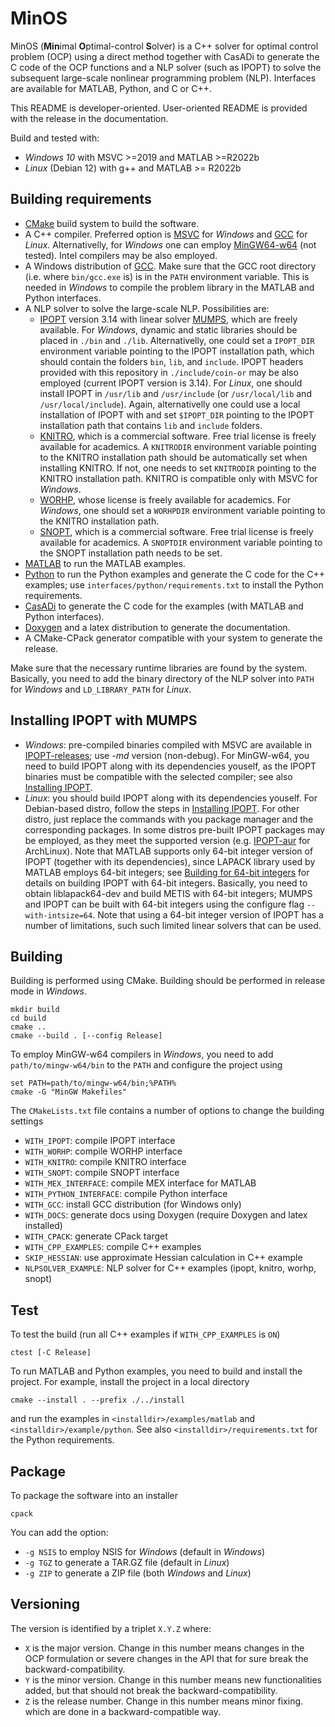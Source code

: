 # MinOS

MinOS (**Min**imal **O**ptimal-control **S**olver) is a C++ solver for optimal control problem (OCP) using a direct method together with CasADi to generate the C code of the OCP functions and a NLP solver (such as IPOPT) to solve the subsequent large-scale nonlinear programming problem (NLP). Interfaces are available for MATLAB, Python, and C or C++.

This README is developer-oriented. User-oriented README is provided with the release in the documentation.

Build and tested with:

* *Windows 10* with MSVC >=2019 and MATLAB >=R2022b
* *Linux* (Debian 12) with g++ and MATLAB >= R2022b

## Building requirements

* [CMake](https://cmake.org/) build system to build the software.
* A C++ compiler. Preferred option is [MSVC](https://learn.microsoft.com/en-us/cpp) for *Windows* and [GCC](https://gcc.gnu.org/) for *Linux*. Alternativelly, for *Windows* one can employ [MinGW64-w64](https://www.mingw-w64.org/) (not tested). Intel compilers may be also employed.
* A Windows distribution of [GCC](https://gcc.gnu.org/). Make sure that the GCC root directory (i.e. where `bin/gcc.exe` is) is in the `PATH` environment variable. This is needed in *Windows* to compile the problem library in the MATLAB and Python interfaces.
* A NLP solver to solve the large-scale NLP. Possibilities are:
  * [IPOPT](https://github.com/coin-or/Ipopt) version 3.14 with linear solver [MUMPS](https://github.com/coin-or-tools/ThirdParty-Mumps), which are freely available. For *Windows*, dynamic and static libraries should be placed in `./bin` and `./lib`. Alternativelly, one could set a `IPOPT_DIR` environment variable pointing to the IPOPT installation path, which should contain the folders `bin`, `lib`, and `include`. IPOPT headers provided with this repository in `./include/coin-or` may be also employed (current IPOPT version is 3.14). For *Linux*, one should install IPOPT in `/usr/lib` and `/usr/include` (or `/usr/local/lib` and `/usr/local/include`). Again, alternativelly one could use a local installation of IPOPT with and set `$IPOPT_DIR` pointing to the IPOPT installation path that contains `lib` and `include` folders.
  * [KNITRO](https://www.artelys.com/solvers/knitro/), which is a commercial software. Free trial license is freely available for academics. A `KNITRODIR` environment variable pointing to the KNITRO installation path should be automatically set when installing KNITRO. If not, one needs to set `KNITRODIR` pointing to the KNITRO installation path. KNITRO is compatible only with MSVC for *Windows*.
  * [WORHP](https://worhp.de/), whose license is freely available for academics. For *Windows*, one should set a `WORHPDIR` environment variable pointing to the KNITRO installation path.
  * [SNOPT](https://ccom.ucsd.edu/~optimizers/solvers/snopt/), which is a commercial software. Free trial license is freely available for academics. A `SNOPTDIR` environment variable pointing to the SNOPT installation path needs to be set.
* [MATLAB](https://www.mathworks.com/products/matlab.html) to run the MATLAB examples.
* [Python](https://www.python.org/) to run the Python examples and generate the C code for the C++ examples; use `interfaces/python/requirements.txt` to install the Python requirements.
* [CasADi](https://web.casadi.org/) to generate the C code for the examples (with MATLAB and Python interfaces).
* [Doxygen](https://doxygen.nl/) and a latex distribution to generate the documentation.
* A CMake-CPack generator compatible with your system to generate the release.

Make sure that the necessary runtime libraries are found by the system. Basically, you need to add the binary directory of the NLP solver into `PATH` for *Windows* and `LD_LIBRARY_PATH` for *Linux*.

## Installing IPOPT with MUMPS

* *Windows*: pre-compiled binaries compiled with MSVC are available in [IPOPT-releases](https://github.com/coin-or/Ipopt/releases); use *-md* version (non-debug). For MinGW-w64, you need to build IPOPT along with its dependencies youself, as the IPOPT binaries must be compatible with the selected compiler; see also [Installing IPOPT](https://coin-or.github.io/Ipopt/INSTALL.html).
* *Linux*: you should build IPOPT along with its dependencies youself. For Debian-based distro, follow the steps in [Installing IPOPT](https://coin-or.github.io/Ipopt/INSTALL.html). For other distro, just replace the commands with you package manager and the corresponding packages. In some distros pre-built IPOPT packages may be employed, as they meet the supported version (e.g. [IPOPT-aur](https://aur.archlinux.org/packages/coin-or-ipopt) for ArchLinux). Note that MATLAB supports only 64-bit integer version of IPOPT (together with its dependencies), since LAPACK library used by MATLAB employs 64-bit integers; see [Building for 64-bit integers](https://coin-or.github.io/Ipopt/INSTALL.html#INT64_BUILD) for details on building IPOPT with 64-bit integers. Basically, you need to obtain liblapack64-dev and build METIS with 64-bit integers; MUMPS and IPOPT can be built with 64-bit integers using the configure flag `--with-intsize=64`. Note that using a 64-bit integer version of IPOPT has a number of limitations, such such limited linear solvers that can be used.

## Building

Building is performed using CMake. Building should be performed in release mode in *Windows*.

```command
mkdir build
cd build
cmake ..
cmake --build . [--config Release]
```

To employ MinGW-w64 compilers in *Windows*, you need to add `path/to/mingw-w64/bin` to the `PATH` and configure the project using

```command
set PATH=path/to/mingw-w64/bin;%PATH%
cmake -G "MinGW Makefiles"
```

The `CMakeLists.txt` file contains a number of options to change the building settings

* `WITH_IPOPT`: compile IPOPT interface
* `WITH_WORHP`: compile WORHP interface
* `WITH_KNITRO`: compile KNITRO interface
* `WITH_SNOPT`: compile SNOPT interface
* `WITH_MEX_INTERFACE`: compile MEX interface for MATLAB
* `WITH_PYTHON_INTERFACE`: compile Python interface
* `WITH_GCC`: install GCC distribution (for Windows only)
* `WITH_DOCS`: generate docs using Doxygen (require Doxygen and latex installed)
* `WITH_CPACK`: generate CPack target
* `WITH_CPP_EXAMPLES`: compile C++ examples
* `SKIP_HESSIAN`: use approximate Hessian calculation in C++ example
* `NLPSOLVER_EXAMPLE`: NLP solver for C++ examples (ipopt, knitro, worhp, snopt)

## Test

To test the build (run all C++ examples if `WITH_CPP_EXAMPLES` is `ON`)

```command
ctest [-C Release]
```

To run MATLAB and Python examples, you need to build and install the project. For example, install the project in a local directory

```command
cmake --install . --prefix ./../install
```

and run the examples in `<installdir>/examples/matlab` and  `<installdir>/example/python`. See also  `<installdir>/requirements.txt` for the Python requirements.

## Package

To package the software into an installer

```command
cpack
```

You can add the option:

* `-g NSIS` to employ NSIS for *Windows* (default in *Windows*)
* `-g TGZ` to generate a TAR.GZ file (default in *Linux*)
* `-g ZIP` to generate a ZIP file (both *Windows* and *Linux*)

## Versioning

The version is identified by a triplet `X.Y.Z` where:

* `X` is the major version. Change in this number means changes in the OCP formulation or severe changes in the API that for sure break the backward-compatibility.
* `Y` is the minor version. Change in this number means new functionalities added, but that should not break the backward-compatibility.
* `Z` is the release number. Change in this number means minor fixing. which are done in a backward-compatible way.
